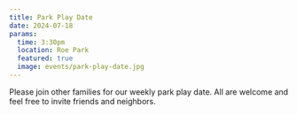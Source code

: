 ```yaml
---
title: Park Play Date
date: 2024-07-18
params:
  time: 3:30pm
  location: Roe Park
  featured: true
  image: events/park-play-date.jpg
---
```


Please join other families for our weekly park play date. All are welcome and feel free to invite friends and neighbors.
